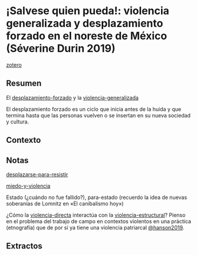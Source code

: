 # ¡Salvese quien pueda!: violencia generalizada y desplazamiento forzado en el noreste de México (Séverine Durin 2019)

[zotero](zotero://select/items/@durin2019)

## Resumen

El [desplazamiento-forzado](desplazamiento-forzado.md) y la [violencia-generalizada](violencia-generalizada.md)

El desplazamiento forzado es un ciclo que inicia antes de la huida y que termina hasta que las personas vuelven o se insertan en su nueva sociedad y cultura.

## Contexto

## Notas

[desplazarse-para-resistir](desplazarse-para-resistir.md)

[miedo-y-violencia](miedo-y-violencia.md)

Estado (¿cuándo no fue fallido?), para-estado (recuerdo la idea de nuevas soberanías de Lomnitz en «El canibalismo hoy»)

¿Cómo la [violencia-directa](violencia-directa.md) interactúa  con la [violencia-estructural](violencia-estructural.md)? Pienso en el problema del trabajo de campo en contextos violentos en una práctica (etnografía) que de por sí ya tiene una violencia patriarcal [@hanson2019](@hanson2019.md).

## Extractos

